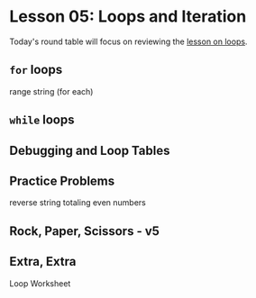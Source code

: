 # Lesson 05: Loops and Iteration

Today's round table will focus on reviewing the [lesson on loops](XXX).

## `for` loops
range
string (for each)

## `while` loops

## Debugging and Loop Tables

## Practice Problems
reverse string
totaling even numbers

## Rock, Paper, Scissors - v5

## Extra, Extra

Loop Worksheet